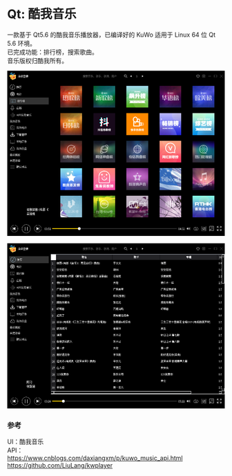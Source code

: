 # Qt: 酷我音乐
一款基于 Qt5.6 的酷我音乐播放器，已编译好的 KuWo 适用于 Linux 64 位 Qt 5.6 环境。  
已完成功能：排行榜，搜索歌曲。  
音乐版权归酷我所有。  

![alt](rank.png)  

![alt](songlist.png)  

### 参考
UI：酷我音乐  
API：  
https://www.cnblogs.com/daxiangxm/p/kuwo_music_api.html  
https://github.com/LiuLang/kwplayer